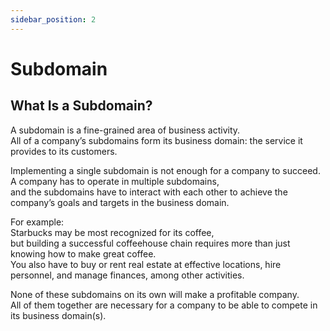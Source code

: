 ```yaml
---
sidebar_position: 2
---
```


# Subdomain

## What Is a Subdomain?

A subdomain is a fine-grained area of business activity.  
All of a company’s subdomains form its business domain: the service it provides to its customers.

Implementing a single subdomain is not enough for a company to succeed.  
A company has to operate in multiple subdomains,  
and the subdomains have to interact with each other to achieve the company’s goals and targets in the business domain.

For example:  
Starbucks may be most recognized for its coffee,  
but building a successful coffeehouse chain requires more than just knowing how to make great coffee.  
You also have to buy or rent real estate at effective locations, hire personnel, and manage finances, among other activities.

None of these subdomains on its own will make a profitable company.  
All of them together are necessary for a company to be able to compete in its business domain(s).
